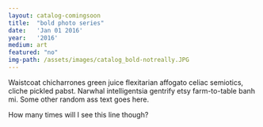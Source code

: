 ```yaml
---
layout: catalog-comingsoon
title:  "bold photo series"
date:   'Jan 01 2016'
year:	'2016'
medium: art
featured: "no"
img-path: /assets/images/catalog_bold-notreally.JPG
---
```


Waistcoat chicharrones green juice flexitarian affogato celiac semiotics, cliche pickled pabst. Narwhal intelligentsia gentrify etsy farm-to-table banh mi.
Some other random ass text goes here.

How many times will I see this line though?